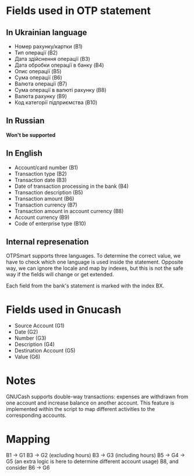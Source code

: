 # Fields used in OTP statement
## In Ukrainian language

- Номер рахунку/картки (B1)
- Тип операції (B2)
- Дата здійснення операції (B3)
- Дата обробки операції в банку (B4)
- Опис операції (B5)
- Сума операції (B6)
- Валюта операції (B7)
- Сума операції в валюті рахунку (B8)
- Валюта рахунку (B9)
- Код категорії підприємства (B10)

## In Russian

**Won't be supported**

## In English

- Account/card number (B1)
- Transaction type (B2)
- Transaction date (B3)
- Date of transaction processing in the bank (B4)
- Transaction description (B5)
- Transaction amount (B6)
- Transaction currency (B7)
- Transaction amount in account currency (B8)
- Account currency (B9)
- Code of enterprise type (B10)

## Internal represenation

OTPSmart supports three languages. To determine the correct value, we have to 
check which one language is used inside the statement. Opposite way, we can
ignore the locale and map by indexes, but this is not the safe way if the
fields will change or get extended.

Each field from the bank's statement is marked with the index BX.


# Fields used in Gnucash

- Source Account (G1)
- Date (G2)
- Number (G3)
- Description (G4)
- Destination Account (G5)
- Value (G6)

# Notes

GNUCash supports double-way transactions: expenses are withdrawn from one
account and increase balance on another account. This feature is implemented 
within the script to map different activities to the corresponding accounts.

# Mapping

B1 -> G1
B3 -> G2 (excluding hours)
B3 -> G3 (including hours)
B5 -> G4
<internal mapping> -> G5 (an extra logic is here to determine different account usage)
B8, and consider B6 -> G6

